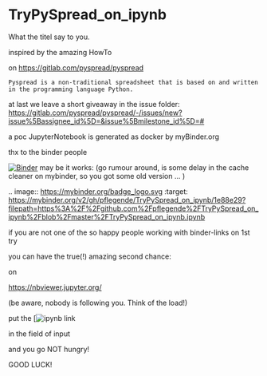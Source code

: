 # TryPySpread_on_ipynb

What the titel say to you.

inspired by the amazing HowTo 

on https://gitlab.com/pyspread/pyspread

`Pyspread is a non-traditional spreadsheet that is based on and written in the programming language Python.`

at last we leave a short giveaway in the issue folder:
https://gitlab.com/pyspread/pyspread/-/issues/new?issue%5Bassignee_id%5D=&issue%5Bmilestone_id%5D=#

a poc JupyterNotebook is generated as docker by myBinder.org

thx  to the binder people 

[![Binder](https://mybinder.org/badge_logo.svg)](https://mybinder.org/v2/gh/pflegende/TryPySpread_on_ipynb/1e88e29?filepath=https%3A%2F%2Fgithub.com%2Fpflegende%2FTryPySpread_on_ipynb%2Fblob%2Fmaster%2FTryPySpread_on_ipynb.ipynb)
may be it works:
(go rumour around, is some delay in the cache cleaner on mybinder, so you got some old version ... )

.. image:: https://mybinder.org/badge_logo.svg
 :target: https://mybinder.org/v2/gh/pflegende/TryPySpread_on_ipynb/1e88e29?filepath=https%3A%2F%2Fgithub.com%2Fpflegende%2FTryPySpread_on_ipynb%2Fblob%2Fmaster%2FTryPySpread_on_ipynb.ipynb
 
 if you are not one of the so happy people working with binder-links on 1st try
 
 you can have the true(!)
 amazing second chance:
 
 on 
 
  https://nbviewer.jupyter.org/
 
 (be aware, nobody is following you. Think of the load!)
 

 
 put the 
 [![ipynb link ](https://github.com/pflegende/TryPySpread_on_ipynb/blob/master/TryPySpread_on_ipynb.ipynb)
 
 in the field of input
 
 and you go NOT hungry!
 
 GOOD LUCK!
